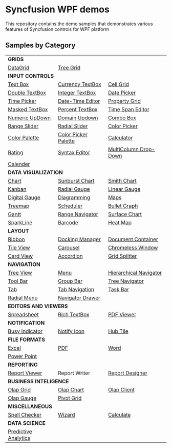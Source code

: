 # Syncfusion WPF demos
  This repository contains the demo samples that demonstrates various features of Syncfusion controls for WPF platform

## Samples by Category

<table>
  <tr>
    <td colspan="3" rowspan="1">
    <b>GRIDS<b>
    </td>
</tr>    
<tr>
  <td>
    <a href="SfGrid.WPF/Samples">DataGrid</a>
  </td>
  <td>
    <a href="SfGrid.WPF/Samples/TreeGrid">Tree Grid</a>
  </td>
  <td/>
</tr>
<tr> 
  <td colspan="3" rowspan="1"><b>INPUT CONTROLS</b></td>
</tr>
<tr>
  
<td>
<a href="Tools.WPF/Samples/AutoComplete">Text Box</a>
</td>
<td>
<a href="Tools.WPF/Samples/Editor%20Controls/Currency%20Text%20Box">Currency TextBox</a>
</td>
<td>
    <a href="Grid.WPF/Samples/GridControl">Cell Grid</a>
  </td>
</tr>
  <tr>
  <td>
<a href="Tools.WPF/Samples/Editor%20Controls/Double%20Text%20Box">Double TextBox</a>
</td>
  <td>
<a href="Tools.WPF/Samples/Editor%20Controls/Integer%20Text%20Box">Integer TextBox</a>
</td>
  <td>
<a href="Tools.WPF/Samples/DateTimePicker/DatePicker">Date Picker</a>
</td>

</tr>
   <tr>
   <td>
  <a href="Tools.WPF/Samples/DateTimePicker/TimePicker">Time Picker</a>
</td>
<td>
<a href="Tools.WPF/Samples/Editor%20Controls/Date%20Time%20Edit">Date-Time Editor</a>
</td>
<td>
    <a href="Tools.WPF/Samples/PropertyGrid">Property Grid</a>
  </td>
</tr>
  
   <tr>
    <td>
    <a href="Tools.WPF/Samples/MaskedEdit">Masked TextBox</a>
</td>
  <td>
<a href="Tools.WPF/Samples/Editor%20Controls/Percent%20Text%20Box">Percent TextBox</a>
</td>
<td>
<a href="Tools.WPF/Samples/Editor%20Controls/Time%20Span%20Edit">Time Span Editor</a>
</td>
</tr>
<tr>
<td>
<a href="Samples/Editor%20Controls/UpDown">Numeric UpDown</a>
</td>
  <td>
<a href="Tools.WPF/Samples/Editor%20Controls/DomainUpDown">Domain Updown</a>
</td>
<td>
<a href="Tools.WPF/Samples/ComboBox/ComboBox">Combo Box</a>
</td>
</tr>
<tr>
<td>
<a href="Tools.WPF/Samples/Range%20Slider/Range%20Slider">Range Slider</a>
</td>
<td>
<a href="Tools.WPF/Samples/RadialSlider">Radial Slider</a>
</td>
<td>
<a href="Tools.WPF/Samples/Color%20Picker">Color Picker</a>
</td>
</tr>
<tr>
<td>
<a href="Tools.WPF/Samples/ColorPallete">Color Palette</a>
</td>
<td>
<a href="Tools.WPF/Samples/Color%20Picker/Color%20Picker%20Palette">Color Picker Palette</a>
</td>
<td>
<a href="Tools.WPF/Samples/Calculator/Calculator">Calculator</a>
</td>
</tr>
<tr>
<td>
<a href="Tools.WPF/Samples/Rating">Rating</a>
</td>
<td>
  <a href="Edit.WPF/Samples/Language-Based%20Highlighting">Syntax Editor</a>
</td>
<td>
<a href="SfGrid.WPF/Samples/MultiColumnDropDownDemo">MultiColumn Drop-Down</a>
</td>
</tr>
<tr>
<td>
<a href="Tools.WPF/Samples/Calendar%20Controls">Calender</a>
</td>
  <td/>
  <td/>
</tr>

<tr>
    <td colspan="3" rowspan="1">
    <b>DATA VISUALIZATION<b>
    </td>
</tr>  
  
  <tr>
<td>
<a href="SfChart.WPF/Samples">Chart</a>
</td>
<td>
<a href="SfSunburstChart.WPF/Samples">Sunburst Chart</a>
</td>
<td>
<a href="SfSmithChart.WPF/Samples">Smith Chart</a>
</td>

</tr>
  <tr>
  <td>
<a href="SfKanban.WPF/Samples">Kanban</a>
</td>
<td>
<a href="SfGauge.WPF/Samples/CircularGauge">Radial Gauge</a>
</td>
<td>
<a href="SfGauge.WPF/Samples/LinearGauge">Linear Gauge</a>
</td>

</tr>
   <tr>
   <td>
<a href="SfGauge.WPF/Samples/DigitalGauge">Digital Gauge</a>
</td>
<td>
<a href="SfDiagram.WPF/Samples">Diagramming</a>
</td>
<td>
<a href="SfMaps.WPF/Samples">Maps</a>
</td>
</tr>
  
   <tr>
   <td>
<a href="SfTreeMap.WPF/Samples">Treemap</a>
</td>
<td>
<a href="SfSchedule.WPF/Samples">Scheduler</a>
</td>
<td>
<a href="SfBulletGraph.WPF/Samples">Bullet Graph</a>
</td>

</tr>
<tr>
<td>
<a href="Gantt.WPF/Samples">Gantt</a>
</td>
<td>
<a href="Samples/DateTimeRangeNavigator">Range Navigator</a>
</td>
<td>
<a href="SfChart.WPF/Samples/Surface%20Chart">Surface Chart</a>
</td>
</tr>
<tr>
<td>
<a href="SfChart.WPF/Samples/SparkLine">SparkLine</a>
</td>

<td>
<a href="SfBarcode.WPF/Samples">Barcode</a>
</td>
<td>
<a href="SfHeatMap.WPF/Samples">Heat Map</a>
</td>
</tr>

<tr> 
  <td colspan="3" rowspan="1"><b>LAYOUT</b></td>
</tr>
<tr>
  <td>
<a href="Tools.WPF/Samples/Ribbon">Ribbon</a>
</td>
<td>
<a href="Tools.WPF/Samples/Docking%20Manager">Docking Manager</a>
</td>
<td>
<a href="Tools.WPF/Samples/Docking%20Manager/Document%20Container">Document Container</a>
</td>

</tr>
  <tr>
  <td>
<a href="Tools.WPF/Samples/Tile%20View">Tile View</a>
</td>
  <td>
<a href="Tools.WPF/Samples/Carousel/Carousel">Carousel</a>
</td>
  <td>
<a href="Tools.WPF/Samples/Chromeless%20Window/Chromeless%20Window">Chromeless Window</a>
</td>

</tr>
<tr>
<td>
<a href="Tools.WPF/Samples/Card%20View/Card%20View">Card View</a>
</td>
<td>
<a href="SfAccordion.WPF/Samples">Accordion</a>
</td>
<td>
<a href="Tools.WPF/Samples/GridSplitter/Getting%20Started">Grid Splitter</a>
</td>
</tr>

<tr> 
  <td colspan="3" rowspan="1"><b>NAVIGATION</b></td>
</tr>
<tr>
  <td>
<a href="Tools.WPF/Samples/Tree%20View">Tree View</a>
</td>
<td>
<a href="Tools.WPF/Samples/Menu%20Control">Menu</a>
</td>
<td>
<a href="Tools.WPF/Samples/Hierarchy%20Navigator/Getting%20Started">Hierarchical Navigator</a>
</td>

</tr>
  <tr>
  <td>
<a href="Tools.WPF/Samples/ToolBarAdv/Getting%20Started">Tool Bar</a>
</td>

  <td>
<a href="Tools.WPF/Samples/GroupBar">Group Bar</a>
</td>
 <td>
<a href="Tools.WPF/Samples/TreeNavigator">Tree Navigator</a>
</td>
</tr>
  <tr>
  
</tr>
<tr>
  <td>
<a href="Tools.WPF/Samples/Tab%20Controls">Tab</a>
</td>
<td>
<a href="Tools.WPF/Samples/TabNavigation">Tab Navigation</a>
</td>
<td>
<a href="Tools.WPF/Samples/TaskBar/Getting%20Started">Task Bar</a>
</td>
</tr>
<tr>
<td>
<a href="Tools.WPF/Samples/RadialMenu">Radial Menu</a>
</td>
  <td>
<a href="SfNavigationDrawer.WPF/Samples/Getting%20Started">Navigator Drawer</a>
</td>
<td/>
</tr>

<tr><td colspan="3" rowspan="1"><b>EDITORS AND VIEWERS</b></td></tr>
<tr>
<td>
    <a href="SfSpreadsheet.WPF/Samples">Spreadsheet</a>
  </td>
  
 <td>
<a href="SfRichTextBoxAdv.WPF/Sample">Rich TextBox</a>
</td>
<td>
<a href="PdfViewer.WPF">PDF Viewer</a>
</td>
</tr>

<tr><td colspan="3" rowspan="1"><b> NOTIFICATION</b></td></tr>
<tr>
  <td>
   <a href="Tools.WPF/Samples/Busy%20Indicator">Busy Indicator</a>
</td>
<td>
<a href="Tools.WPF/Samples/Notify%20Icon/Notify%20Icon">Notify Icon</a>
</td>
<td>
<a href="Tools.WPF/Samples/HubTile">Hub Tile</a>
</td>
</tr>

<tr><td colspan="3" rowspan="1"><b>FILE FORMATS</b></td></tr>
<tr>
  <td>
   <a href="XlsIO.WPF">Excel</a>
</td>
<td>
<a href="PDF.WPF">PDF</a>
</td>
<td>
<a href="DocIO.WPF">Word</a>
</td>
  </tr>
  <tr>
 <td>
<a href="Presentation.WPF/Samples">Power Point</a>
</td>
  <td/>
  <td/>
</tr>

<tr><td colspan="3" rowspan="1"><b>REPORTING</b></td></tr>
<tr>
  <td>
   <a href="ReportViewer.WPF/samples">Report Viewer</a>
</td>
<td>
Report Writer
</td>
<td>
<a href="ReportDesigner.WPF/Samples">Report Designer</a>
</td>

</tr>

<tr><td colspan="3" rowspan="1"><b>BUSINESS INTELIGENCE</b></td></tr>
<tr>
  <td>
   <a href="OlapGrid.WPF">Olap Grid</a>
</td>
<td>
<a href="OlapChart.WPF">Olap Chart</a>
</td>
<td>
<a href="OlapClient.WPF">Olap Client</a>
</td>
  </tr>
  <tr>
<td>
<a href="OlapGauge.WPF">Olap Gauge</a>
</td>
  <td>
<a href="PivotAnalysis.WPF">Pivot Grid</a>
</td>
  <td/>
</tr>

<tr><td colspan="3" rowspan="1"><b>MISCELLANEOUS</b></td></tr>
<tr>
<td>
<a href="Tools.WPF/Samples/Spell%20Checker/Spell%20Checker">Spell Checker</a>
</td>
<td>
<a href="Tools.WPF/Samples/Wizard/Wizard%20Control">Wizard</a>
</td>
  <td>
<a href="Calculate.WPF">Calculate</a>
</td>
</tr>
<tr> 
  <td colspan="3" rowspan="1"><b>DATA SCIENCE</b></td>
</tr>
<tr>
  <td>
<a href="PMML.WPF/PMMLWPFSampleBrowser">Predictive Analytics</a>
</td>
<td/>
  <td/>
</tr>
</table>
